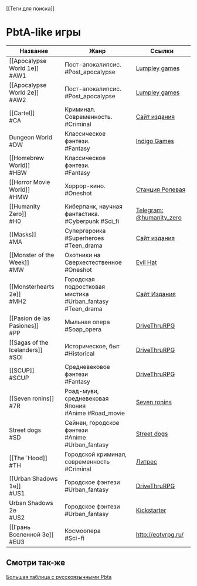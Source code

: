 [[Теги для поиска]]

# PbtA-like игры

| Название                             | Жанр                                                          | Ссылки                                                                                                           |
| ------------------------------------ | ------------------------------------------------------------- | ---------------------------------------------------------------------------------------------------------------- |
| [[Apocalypse World 1e]]<br/>#AW1     | Пост-апокалипсис.<br/>#Post_apocalypse                        | [Lumpley games](https://lumpley.games/apocalypseworld/)                                                          |
| [[Apocalypse World 2e]]<br/>#AW2     | Пост-апокалипсис.<br/>#Post_apocalypse                        | [Lumpley games](https://lumpley.games/apocalypseworld/)                                                          |
| [[Cartel]]<br/>#CA                   | Криминал. Современность.<br/>#Criminal                        | [Сайт издания](https://magpiegames.com/pages/cartel)                                                             |
| Dungeon World<br/> #DW               | Классическое фэнтези.<br/>#Fantasy                            | [Indigo Games](https://indigogames.ru/product/dw-pdf/)                                                           |
| [[Homebrew World]]<br/>#HBW          | Классическое фэнтези.<br/>#Fantasy                            |                                                                                                                  |
| [[Horror Movie World]]<br/>#HMW      | Хоррор-кино.<br/>#Oneshot                                     | [Станция Ролевая](https://rpgbook.ru/HMW)                                                                        |
| [[Humanity Zero]]<br/>#H0            | Киберпанк, научная фантастика.<br/>#Cyberpunk #Sci_fi         | [Telegram: @humanity\_zero](https://t.me/humanity_zero)                                                          |
| [[Masks]]<br/>#MA                    | Супергероика<br/>#Superheroes #Teen_drama                     | [Сайт издания](https://magpiegames.com/pages/masks)                                                              |
| [[Monster of the Week]]<br/>#MW      | Охотники на Сверхестественное<br/>#Oneshot                    | [Evil Hat](https://evilhat.com/monster-of-the-week/)                                                             |
| [[Monsterhearts 2e]]<br/>#MH2        | Городская подростковая мистика<br/>#Urban_fantasy #Teen_drama | [Сайт Издания](https://buriedwithoutceremony.com/monsterhearts)                                                  |
| [[Pasion de las Pasiones]]<br/>#PP   | Мыльная опера<br/>#Soap_opera                                 | [DriveThruRPG](https://preview.drivethrurpg.com/en/product/409558?affiliate_id=948609)                           |
| [[Sagas of the Icelanders]]<br/>#SOI | Историческое, быт<br/>#Historical                             | [DriveThruRPG](https://preview.drivethrurpg.com/en/product/254224/Sagas-of-the-Icelanders)                       |
| [[SCUP]]<br/>#SCUP                   | Средневековое фэнтези<br/>#Fantasy                            | [DriveThruRPG](https://preview.drivethrurpg.com/en/product/239692/The-Sword-The-Crown-and-The-Unspeakable-Power) |
| [[Seven ronins]]<br/>#7R             | Роад-муви, средневековая Япония<br/>#Anime #Road_movie        | [Seven ronins](https://rpgbook.ru/Seven_ronins)                                                                  |
| Street dogs<br/>#SD                  | Сейнен, городское фэнтези<br/>#Anime #Urban_fantasy           | [Street dogs](https://major-blaskowitz.itch.io/street-dogs)                                                      |
| [[The `Hood]]<br/>#TH                | Городской криминал, современность<br/>#Criminal               | [Литрес](https://www.litres.ru/book/dzheyms-allen/na-raene-18151333/chitat-onlayn/)                              |
| [[Urban Shadows 1e]]<br/>#US1        | Городское фэнтези<br/>#Urban_fantasy                          | [DriveThruRPG](https://preview.drivethrurpg.com/en/product/153464/Urban-Shadows-1st-Ed)                          |
| Urban Shadows 2e<br/>#US2            | Городское фэнтези<br/>#Urban_fantasy                          | [Kickstarter](https://www.kickstarter.com/projects/magpiegames/urban-shadows-second-edition)                     |
| [[Грань Вселенной 3e]]<br/>#EU3      | Космоопера<br/>#Sci-fi                                        | http://eotvrpg.ru/                                                                                               |


## Смотри так-же
[Большая таблица с русскоязычными Pbta](https://docs.google.com/spreadsheets/d/1YcUKNyM_m6SVVek65giyBSm5zjThc6mhHUFl6MWAgZU/edit)


